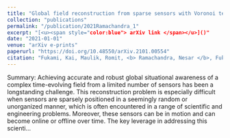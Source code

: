 ```yaml
---
title: "Global field reconstruction from sparse sensors with Voronoi tessellation-assisted deep learning"
collection: "publications"
permalink: "/publication/2021Ramachandra_1"
excerpt: "[<u><span style="color:blue"> arXiv link </span></u>]()"
date: "2021-01-01"
venue: "arXiv e-prints"
paperurl: "https://doi.org/10.48550/arXiv.2101.00554"
citation: "Fukami, Kai, Maulik, Romit, <b> Ramachandra, Nesar </b>, Fukagata, Koji, Taira, Kunihiko; Global field reconstruction from sparse sensors with Voronoi tessellation-assisted deep learning, arXiv e-prints, 2021"
---
```



Summary: Achieving accurate and robust global situational awareness of a complex time-evolving field from a limited number of sensors has been a longstanding challenge. This reconstruction problem is especially difficult when sensors are sparsely positioned in a seemingly random or unorganized manner, which is often encountered in a range of scientific and engineering problems. Moreover, these sensors can be in motion and can become online or offline over time. The key leverage in addressing this scienti...